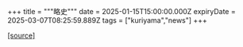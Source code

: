 +++
title = """略史"""
date = 2025-01-15T15:00:00.000Z
expiryDate = 2025-03-07T08:25:59.889Z
tags = ["kuriyama","news"]
+++


[[source]](https://www.town.kuriyama.hokkaido.jp/soshiki/28/619.html)
